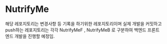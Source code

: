 # NutrifyMe
해당 레포지토리는 변경사항 등 기록을 하기위한 레포지토리이며 
실제 개발을 커밋하고 push하는 레포지토리는 각각 NutrifyMeF , NutrifyMeB
로 구분하여 백엔드 프론트엔드 개발을 진행할 예정임.

